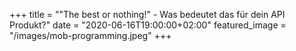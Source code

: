 +++
title = ""The best or nothing!" - Was bedeutet das für dein API Produkt?"
date = "2020-06-16T19:00:00+02:00"
featured_image = "/images/mob-programming.jpeg"
+++
